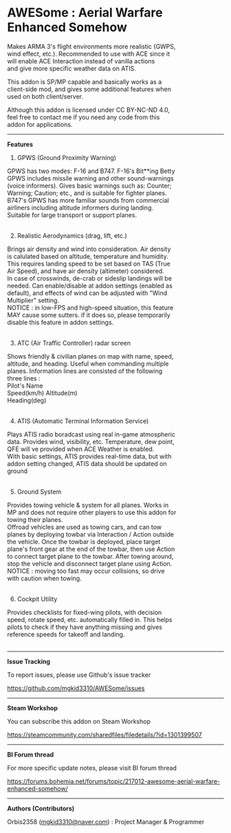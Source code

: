 # AWESome : Aerial Warfare Enhanced Somehow  

Makes ARMA 3's flight environments more realistic (GWPS,  
wind effect, etc.). Recommended to use with ACE since it  
will enable ACE Interaction instead of vanilla actions  
and give more specific weather data on ATIS.  

This addon is SP/MP capable and basically works as a  
client-side mod, and gives some additional features when  
used on both client/server.  

Although this addon is licensed under CC BY-NC-ND 4.0,  
feel free to contact me if you need any code from this  
addon for applications.  

----------------

**Features**  

1. GPWS (Ground Proximity Warning)  

GPWS has two modes: F-16 and B747. F-16's Bit**ing Betty  
GPWS includes missile warning and other sound-warnings  
(voice informers). Gives basic warnings such as: Counter;  
Warning; Caution; etc., and is suitable for fighter planes.  
B747's GPWS has more familiar sounds from commercial  
airliners including altitude informers during landing.  
Suitable for large transport or support planes.  
&nbsp;

2. Realistic Aerodynamics (drag, lift, etc.)  

Brings air density and wind into consideration. Air density  
is calulated based on altitude, temperature and humidity.  
This requires landing speed to be set based on TAS (True  
Air Speed), and have air density (altimeter) considered.  
In case of crosswinds, de-crab or sideslip landings will be  
needed. Can enable/disable at addon settings (enabled as  
default), and effects of wind can be adjusted with "Wind  
Multiplier" setting.  
NOTICE : in low-FPS and high-speed situation, this feature  
MAY cause some sutters. if it does so, please temporarily  
disable this feature in addon settings.  
&nbsp;

3. ATC (Air Traffic Controller) radar screen  

Shows friendly & civilian planes on map with name, speed,  
altitude, and heading. Useful when commanding multiple  
planes. Information lines are consisted of the following  
three lines :  
Pilot's Name  
Speed(km/h) Altitude(m)  
Heading(deg)  
&nbsp;

4. ATIS (Automatic Terminal Information Service)  

Plays ATIS radio boradcast using real in-game atmospheric  
data. Provides wind, visibility, etc. Temperature, dew point,  
QFE will ve provided when ACE Weather is enabled.  
With basic settings, ATIS provides real-time data, but with  
addon setting changed, ATIS data should be updated on  
ground  
&nbsp;

5. Ground System  

Provides towing vehicle & system for all planes. Works in  
MP and does not require other players to use this addon for  
towing their planes.  
Offroad vehicles are used as towing cars, and can tow  
planes by deploying towbar via Interaction / Action outside  
the vehicle. Once the towbar is deployed, place target  
plane's front gear at the end of the towbar, then use Action  
to connect target plane to the towbar. After towing around,  
stop the vehicle and disconnect target plane using Action.  
NOTICE : moving too fast may occur collisions, so drive  
with caution when towing.  
&nbsp;

6. Cockpit Utility  

Provides checklists for fixed-wing pilots, with decision  
speed, rotate speed, etc. automatically filled in. This helps  
pilots to check if they have anything missing and gives  
reference speeds for takeoff and landing.  
&nbsp;

----------------

**Issue Tracking**  

To report issues, please use Github's issue tracker  

https://github.com/mgkid3310/AWESome/issues  

----------------

**Steam Workshop**  

You can subscribe this addon on Steam Workshop  

https://steamcommunity.com/sharedfiles/filedetails/?id=1301399507  

----------------

**BI Forum thread**  

For more specific update notes, please visit BI forum thread  

https://forums.bohemia.net/forums/topic/217012-awesome-aerial-warfare-enhanced-somehow/  

----------------

**Authors (Contributors)**  

Orbis2358 (mgkid3310@naver.com) : Project Manager & Programmer  
